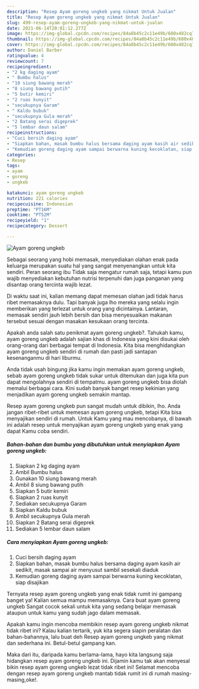 ```yaml
---
description: "Resep Ayam goreng ungkeb yang nikmat Untuk Jualan"
title: "Resep Ayam goreng ungkeb yang nikmat Untuk Jualan"
slug: 499-resep-ayam-goreng-ungkeb-yang-nikmat-untuk-jualan
date: 2021-06-14T20:01:12.277Z
image: https://img-global.cpcdn.com/recipes/84a8b45c2c11e49b/680x482cq70/ayam-goreng-ungkeb-foto-resep-utama.jpg
thumbnail: https://img-global.cpcdn.com/recipes/84a8b45c2c11e49b/680x482cq70/ayam-goreng-ungkeb-foto-resep-utama.jpg
cover: https://img-global.cpcdn.com/recipes/84a8b45c2c11e49b/680x482cq70/ayam-goreng-ungkeb-foto-resep-utama.jpg
author: Daniel Barber
ratingvalue: 4
reviewcount: 7
recipeingredient:
- "2 kg daging ayam"
- " Bumbu halus"
- "10 siung bawang merah"
- "8 siung bawang putih"
- "5 butir kemiri"
- "2 ruas kunyit"
- "secukupnya Garam"
- " Kaldu bubuk"
- "secukupnya Gula merah"
- "2 Batang serai digeprek"
- "5 lembar daun salam"
recipeinstructions:
- "Cuci bersih daging ayam"
- "Siapkan bahan, masak bumbu halus bersama daging ayam kasih air sedikit, masak sampai air menyusut sambil sesekali diaduk"
- "Kemudian goreng daging ayam sampai berwarna kuning kecoklatan, siap disajikan"
categories:
- Resep
tags:
- ayam
- goreng
- ungkeb

katakunci: ayam goreng ungkeb 
nutrition: 221 calories
recipecuisine: Indonesian
preptime: "PT16M"
cooktime: "PT52M"
recipeyield: "1"
recipecategory: Dessert

---
```



![Ayam goreng ungkeb](https://img-global.cpcdn.com/recipes/84a8b45c2c11e49b/680x482cq70/ayam-goreng-ungkeb-foto-resep-utama.jpg)

Sebagai seorang yang hobi memasak, menyediakan olahan enak pada keluarga merupakan suatu hal yang sangat menyenangkan untuk kita sendiri. Peran seorang ibu Tidak saja mengatur rumah saja, tetapi kamu pun wajib menyediakan kebutuhan nutrisi terpenuhi dan juga panganan yang disantap orang tercinta wajib lezat.

Di waktu  saat ini, kalian memang dapat memesan olahan jadi tidak harus ribet memasaknya dulu. Tapi banyak juga lho mereka yang selalu ingin memberikan yang terlezat untuk orang yang dicintainya. Lantaran, memasak sendiri jauh lebih bersih dan bisa menyesuaikan makanan tersebut sesuai dengan masakan kesukaan orang tercinta. 



Apakah anda salah satu penikmat ayam goreng ungkeb?. Tahukah kamu, ayam goreng ungkeb adalah sajian khas di Indonesia yang kini disukai oleh orang-orang dari berbagai tempat di Indonesia. Kita bisa menghidangkan ayam goreng ungkeb sendiri di rumah dan pasti jadi santapan kesenanganmu di hari liburmu.

Anda tidak usah bingung jika kamu ingin memakan ayam goreng ungkeb, sebab ayam goreng ungkeb tidak sukar untuk ditemukan dan juga kita pun dapat mengolahnya sendiri di tempatmu. ayam goreng ungkeb bisa diolah memalui berbagai cara. Kini sudah banyak banget resep kekinian yang menjadikan ayam goreng ungkeb semakin mantap.

Resep ayam goreng ungkeb pun sangat mudah untuk dibikin, lho. Anda jangan ribet-ribet untuk memesan ayam goreng ungkeb, tetapi Kita bisa menyajikan sendiri di rumah. Untuk Kamu yang mau mencobanya, di bawah ini adalah resep untuk menyajikan ayam goreng ungkeb yang enak yang dapat Kamu coba sendiri.

<!--inarticleads1-->

##### Bahan-bahan dan bumbu yang dibutuhkan untuk menyiapkan Ayam goreng ungkeb:

1. Siapkan 2 kg daging ayam
1. Ambil  Bumbu halus
1. Gunakan 10 siung bawang merah
1. Ambil 8 siung bawang putih
1. Siapkan 5 butir kemiri
1. Siapkan 2 ruas kunyit
1. Sediakan secukupnya Garam
1. Siapkan  Kaldu bubuk
1. Ambil secukupnya Gula merah
1. Siapkan 2 Batang serai digeprek
1. Sediakan 5 lembar daun salam




<!--inarticleads2-->

##### Cara menyiapkan Ayam goreng ungkeb:

1. Cuci bersih daging ayam
1. Siapkan bahan, masak bumbu halus bersama daging ayam kasih air sedikit, masak sampai air menyusut sambil sesekali diaduk
1. Kemudian goreng daging ayam sampai berwarna kuning kecoklatan, siap disajikan




Ternyata resep ayam goreng ungkeb yang enak tidak rumit ini gampang banget ya! Kalian semua mampu memasaknya. Cara buat ayam goreng ungkeb Sangat cocok sekali untuk kita yang sedang belajar memasak ataupun untuk kamu yang sudah jago dalam memasak.

Apakah kamu ingin mencoba membikin resep ayam goreng ungkeb nikmat tidak ribet ini? Kalau kalian tertarik, yuk kita segera siapin peralatan dan bahan-bahannya, lalu buat deh Resep ayam goreng ungkeb yang nikmat dan sederhana ini. Betul-betul gampang kan. 

Maka dari itu, daripada kamu berlama-lama, hayo kita langsung saja hidangkan resep ayam goreng ungkeb ini. Dijamin kamu tak akan menyesal bikin resep ayam goreng ungkeb lezat tidak ribet ini! Selamat mencoba dengan resep ayam goreng ungkeb mantab tidak rumit ini di rumah masing-masing,oke!.

